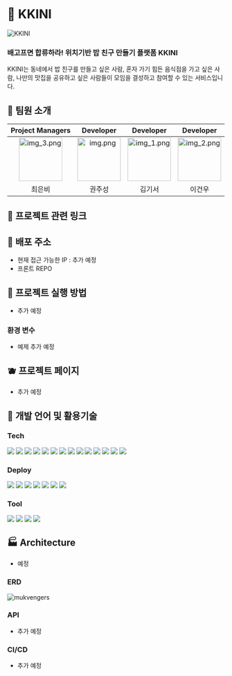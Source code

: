 # 🍚 KKINI

![KKINI](https://user-images.githubusercontent.com/82176176/224625328-f963304a-03a0-4d85-96ac-369a3c35438b.png)

### 배고프면 합류하라! 위치기반 밥 친구 만들기 플랫폼 KKINI
KKINI는 동네에서 밥 친구를 만들고 싶은 사람, 혼자 가기 힘든 음식점을 가고 싶은 사람, 나만의 맛집을 공유하고 싶은 사람들이 모임을 결성하고 참여할 수 있는 서비스입니다.    

## 🍌 팀원 소개

|                                              Project Managers                                              |                                               Developer                                              |                                                 Developer                                                  |                                                 Developer                                                  |
|:----------------------------------------------------------------------------------------------------------:|:---------------------------------------------------------------------------------------------------------:|:----------------------------------------------------------------------------------------------------------:|:----------------------------------------------------------------------------------------------------------:|
| <img alt="img_3.png" height="100" src="https://avatars.githubusercontent.com/u/59335077?v=4" width="100"/> | <img alt="img.png" height="100" src="https://avatars.githubusercontent.com/u/99165624?v=4" width="100" /> | <img alt="img_1.png" height="100" src="https://avatars.githubusercontent.com/u/81108344?v=4" width="100"/> | <img alt="img_2.png" height="100" src="https://avatars.githubusercontent.com/u/82176176?v=4" width="100"/> | 
|                                                    최은비                                                     |                                                    권주성                                                    |                                                    김기서                                                     |                                                    이건우                                                     |


## :link: 프로젝트 관련 링크
## 🍒 배포 주소

- 현재 접근 가능한 IP : 추가 예정
- 프론트 REPO
## 🍇 프로젝트 실행 방법

- 추가 예정

### 환경 변수

- 예제 추가 예정

## 🫐 프로젝트 페이지

- 추가 예정

## 🍊 개발 언어 및 활용기술

<!-- 요 링크에서 따오면 좋을 듯! https://github.com/Ileriayo/markdown-badges --> 

### Tech

<img src="https://img.shields.io/badge/Spring Boot-6DB33F?style=for-the-badge&logo=SpringBoot&logoColor=white"/> <img src="https://img.shields.io/badge/Gradle-02303A?style=for-the-badge&logo=Gradle&logoColor=white"/> <img src="https://img.shields.io/badge/Spring Data Jpa-0078D4?style=for-the-badge&logo=&logoColor=white"/>
<img src="https://img.shields.io/badge/Spring Security-6DB33F ?style=for-the-badge&logo=SpringSecurity&logoColor=white"/> <img src="https://img.shields.io/badge/JWT-6DB33F?style=for-the-badge&logo=JsonWebTokens&logoColor=white"/> <img src="https://img.shields.io/badge/OAuth2.0-EB5424?style=for-the-badge&logo=&logoColor=white"/> <img src="https://img.shields.io/badge/MySQL-2AB1AC?style=for-the-badge&logo=MySQL&logoColor=white"/> <img src="https://img.shields.io/badge/Flyway-CC0200?style=for-the-badge&logo=Flyway&logoColor=white"/> <img src="https://img.shields.io/badge/Junit5-25A162?style=for-the-badge&logo=JUnit5&logoColor=white"/> <img src="https://img.shields.io/badge/Swagger-85EA2D?style=for-the-badge&logo=Swagger&logoColor=white"/> <img src="https://img.shields.io/badge/RestDocs-8CA1AF?style=for-the-badge&logo=readthedocs&logoColor=white"/> <img src="https://img.shields.io/badge/Jacoco-E6502A?style=for-the-badge&logo=Jacoco&logoColor=white"/> <img src="https://img.shields.io/badge/Test Container-83DA77?style=for-the-badge&logo=Jacoco&logoColor=white"/> <img src="https://img.shields.io/badge/Actuator-83B81A?style=for-the-badge&logo=Jacoco&logoColor=white"/>

### Deploy

<img src="https://img.shields.io/badge/Github Actions-2AB1AC?style=for-the-badge&logo=GithubActions&logoColor=white"/> <img src="https://img.shields.io/badge/Docker-%230db7ed.svg?style=for-the-badge&logo=Docker&logoColor=white"/> <img src="https://img.shields.io/badge/Nginx-009639?style=for-the-badge&logo=Nginx&logoColor=white"/> <img src="https://img.shields.io/badge/Ubuntu-E95420?style=for-the-badge&logo=Ubuntu&logoColor=white"/> <img src="https://img.shields.io/badge/AWS-%23FF9900.svg?style=for-the-badge&logo=AmazonAws&logoColor=white"/> <img src="https://img.shields.io/badge/Amazon S3-569A31?style=for-the-badge&logo=Amazon S3&logoColor=white"/> <img src="https://img.shields.io/badge/Amazon EC2-FF9900?style=for-the-badge&logo=AmazonEc2&logoColor=white"/>

### Tool

<img src="https://img.shields.io/badge/IntelliJ IDEA-000000?style=for-the-badge&logo=intellijIdea&logoColor=white"/> <img src="https://img.shields.io/badge/Github-181717?style=for-the-badge&logo=Github&logoColor=white"/> <img src="https://img.shields.io/badge/Notion-000000?style=for-the-badge&logo=notion&logoColor=white"/> <img src="https://img.shields.io/badge/Slack-4A154B?style=for-the-badge&logo=Slack&logoColor=white"/>

## :factory: Architecture
- 예정

### ERD
![mukvengers](https://user-images.githubusercontent.com/82176176/224623444-26f3e41e-9980-4321-8fdc-14a474f7c8f7.png)
### API
- 추가 예정
### CI/CD
- 추가 예정
